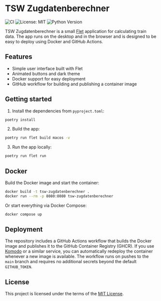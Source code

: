# TSW Zugdatenberechner

![CI](https://github.com/<owner>/TSW-Zugdatenberechner_Python/actions/workflows/deploy.yml/badge.svg)
![License: MIT](https://img.shields.io/badge/License-MIT-yellow.svg)
![Python Version](https://img.shields.io/badge/python-3.9%2B-blue.svg)

TSW Zugdatenberechner is a small [Flet](https://flet.dev/) application for calculating train data. The app runs on the desktop and in the browser and is designed to be easy to deploy using Docker and GitHub Actions.

## Features

* Simple user interface built with Flet
* Animated buttons and dark theme
* Docker support for easy deployment
* GitHub workflow for building and publishing a container image

## Getting started

1. Install the dependencies from `pyproject.toml`:

```bash
poetry install
```

2. Build the app:

```bash
poetry run flet build macos -v
```

3. Run the app locally:

```bash
poetry run flet run
```

## Docker

Build the Docker image and start the container:

```bash
docker build -t tsw-zugdatenberechner .
docker run --rm -p 8080:8080 tsw-zugdatenberechner
```

Or start everything via Docker Compose:

```bash
docker compose up
```

## Deployment

The repository includes a GitHub Actions workflow that builds the Docker image and publishes it to the GitHub Container Registry (GHCR). If you use [Komodo](https://komodo.dev/) or a similar service, you can automatically redeploy the container whenever a new image is available. The workflow runs on pushes to the `main` branch and requires no additional secrets beyond the default `GITHUB_TOKEN`.

## License

This project is licensed under the terms of the [MIT License](LICENSE).

